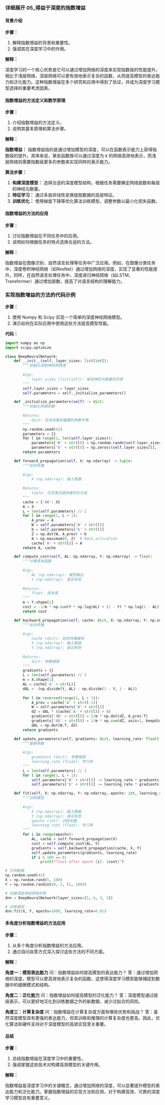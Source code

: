 ### 详细展开 05_得益于深度的指数增益

#### 背景介绍

**步骤：**

1. 解释指数增益的背景和重要性。
2. 强调其在深度学习中的作用。

**解释：**

深度学习的一个核心优势是它可以通过增加网络的深度来实现指数级的性能提升。相比于浅层网络，深层网络可以更有效地表示复杂的函数，从而提高模型的表达能力和泛化能力。这种指数增益在多个研究和应用中得到了验证，并成为深度学习模型选择的重要考虑因素。

#### 指数增益的方法定义和数学原理

**步骤：**

1. 介绍指数增益的方法定义。
2. 说明其基本原理和算法步骤。

**解释：**

**指数增益：** 指数增益指的是通过增加模型的深度，可以在函数表示能力上获得指数级的提升。具体来说，某些函数族可以通过深度为 $k$ 的网络高效地表示，而浅层网络则需要指数级更多的参数来实现同样的表示能力。

**算法步骤：**

1. **构建深度模型：** 选择合适的深度模型结构，根据任务需要确定网络层数和每层的神经元数量。
2. **特征学习：** 通过多层非线性变换提取数据的高层特征。
3. **训练优化：** 使用梯度下降等优化算法训练模型，调整参数以最小化损失函数。

#### 指数增益的方法的应用

**步骤：**

1. 讨论指数增益在不同任务中的应用。
2. 说明如何根据任务的特点选择合适的方法。

**解释：**

指数增益在图像识别、自然语言处理等任务中广泛应用。例如，在图像分类任务中，深度卷积神经网络（如ResNet）通过增加网络的深度，实现了显著的性能提升。同样，在自然语言处理任务中，深度递归神经网络（如LSTM、Transformer）通过增加层数，提高了对语言结构的理解能力。

### 实现指数增益的方法的代码示例

**步骤：**

1. 使用 Numpy 和 Scipy 实现一个简单的深度神经网络模型。
2. 演示如何在实际应用中使用这些方法提高模型性能。

**代码：**

```python
import numpy as np
import scipy.optimize

class DeepNeuralNetwork:
    def __init__(self, layer_sizes: list[int]):
        """初始化深度神经网络类
        
        Args:
            layer_sizes (list[int]): 每层神经元数量的列表
        """
        self.layer_sizes = layer_sizes
        self.parameters = self._initialize_parameters()

    def _initialize_parameters(self) -> dict:
        """初始化网络参数
        
        Returns:
            dict: 包含权重和偏置的参数字典
        """
        np.random.seed(42)
        parameters = {}
        for l in range(1, len(self.layer_sizes)):
            parameters['W' + str(l)] = np.random.randn(self.layer_sizes[l], self.layer_sizes[l-1]) * 0.01
            parameters['b' + str(l)] = np.zeros((self.layer_sizes[l], 1))
        return parameters

    def forward_propagation(self, X: np.ndarray) -> tuple:
        """前向传播
        
        Args:
            X (np.ndarray): 输入数据
        
        Returns:
            tuple: 包含激活值和缓存的元组
        """
        cache = {'A0': X}
        A = X
        L = len(self.parameters) // 2
        for l in range(1, L + 1):
            A_prev = A
            W = self.parameters['W' + str(l)]
            b = self.parameters['b' + str(l)]
            Z = np.dot(W, A_prev) + b
            A = np.maximum(0, Z)  # ReLU activation
            cache['A' + str(l)] = A
        return A, cache

    def compute_cost(self, AL: np.ndarray, Y: np.ndarray) -> float:
        """计算成本函数
        
        Args:
            AL (np.ndarray): 模型输出
            Y (np.ndarray): 真实标签
        
        Returns:
            float: 成本值
        """
        m = Y.shape[1]
        cost = -1/m * np.sum(Y * np.log(AL) + (1 - Y) * np.log(1 - AL))
        return cost

    def backward_propagation(self, cache: dict, X: np.ndarray, Y: np.ndarray) -> dict:
        """反向传播
        
        Args:
            cache (dict): 前向传播缓存
            X (np.ndarray): 输入数据
            Y (np.ndarray): 真实标签
        
        Returns:
            dict: 参数梯度
        """
        gradients = {}
        L = len(self.parameters) // 2
        m = X.shape[1]
        AL = cache['A' + str(L)]
        dAL = -(np.divide(Y, AL) - np.divide(1 - Y, 1 - AL))
        
        for l in reversed(range(1, L + 1)):
            A_prev = cache['A' + str(l-1)]
            W = self.parameters['W' + str(l)]
            dZ = dAL * (cache['A' + str(l)] > 0)
            gradients['dW' + str(l)] = 1/m * np.dot(dZ, A_prev.T)
            gradients['db' + str(l)] = 1/m * np.sum(dZ, axis=1, keepdims=True)
            dAL = np.dot(W.T, dZ)
        return gradients

    def update_parameters(self, gradients: dict, learning_rate: float):
        """更新参数
        
        Args:
            gradients (dict): 参数梯度
            learning_rate (float): 学习率
        """
        L = len(self.parameters) // 2
        for l in range(1, L + 1):
            self.parameters['W' + str(l)] -= learning_rate * gradients['dW' + str(l)]
            self.parameters['b' + str(l)] -= learning_rate * gradients['db' + str(l)]

    def fit(self, X: np.ndarray, Y: np.ndarray, epochs: int, learning_rate: float):
        """训练模型
        
        Args:
            X (np.ndarray): 输入数据
            Y (np.ndarray): 真实标签
            epochs (int): 训练轮数
            learning_rate (float): 学习率
        """
        for i in range(epochs):
            AL, cache = self.forward_propagation(X)
            cost = self.compute_cost(AL, Y)
            gradients = self.backward_propagation(cache, X, Y)
            self.update_parameters(gradients, learning_rate)
            if i % 100 == 0:
                print(f"Cost after epoch {i}: {cost}")

# 示例数据
np.random.seed(42)
X = np.random.rand(5, 100)
Y = np.random.randint(0, 2, (1, 100))

# 创建深度神经网络实例
dnn = DeepNeuralNetwork(layer_sizes=[5, 4, 3, 1])

# 训练模型
dnn.fit(X, Y, epochs=1000, learning_rate=0.01)
```

#### 多角度分析指数增益的方法应用

**步骤：**

1. 从多个角度分析指数增益的方法应用。
2. 通过自问自答方式深入探讨这些方法的不同方面。

**解释：**

**角度一：模型表达能力**
问：指数增益如何提高模型的表达能力？
答：通过增加网络的深度，模型可以更高效地表示复杂的函数，这使得深度学习模型能够捕捉到数据中的细微模式和结构。

**角度二：泛化能力**
问：指数增益如何提高模型的泛化能力？
答：深度模型通过层级表示，可以更好地泛化到训练数据之外的新数据，减少过拟合的风险。

**角度三：计算复杂度**
问：指数增益在计算复杂度方面有哪些优势和挑战？
答：虽然深度模型具有更强的表达能力，但其训练和推理的计算复杂度也更高。因此，优化算法和硬件支持对于深度模型的高效实现至关重要。

#### 总结

**步骤：**

1. 总结指数增益在深度学习中的重要性。
2. 强调掌握这些技术对构建高效模型的关键作用。

**解释：**

指数增益是深度学习中的关键概念，通过增加网络的深度，可以显著提升模型的表达能力和泛化能力。掌握指数增益的实现方法和应用，对于构建高效、可靠的深度学习模型具有重要意义。
